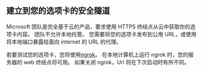 ## <a name="establish-a-secure-tunnel-to-your-tab"></a>建立到您的选项卡的安全隧道

Microsoft 团队是完全基于云的产品，要求使用 HTTPS 终结点从云中获取你的选项卡内容。 团队不允许本地托管。 您需要将您的选项卡发布到公用 URL，或使用将本地端口暴露给面向 internet 的 URL 的代理。

若要测试您的选项卡，您将使用[ngrok](https://ngrok.com/docs)。 在本地计算机上运行 ngrok 时，您的服务器的 web 终结点将可用。 如果关闭 ngrok，Url 将在下次启动时有所不同。